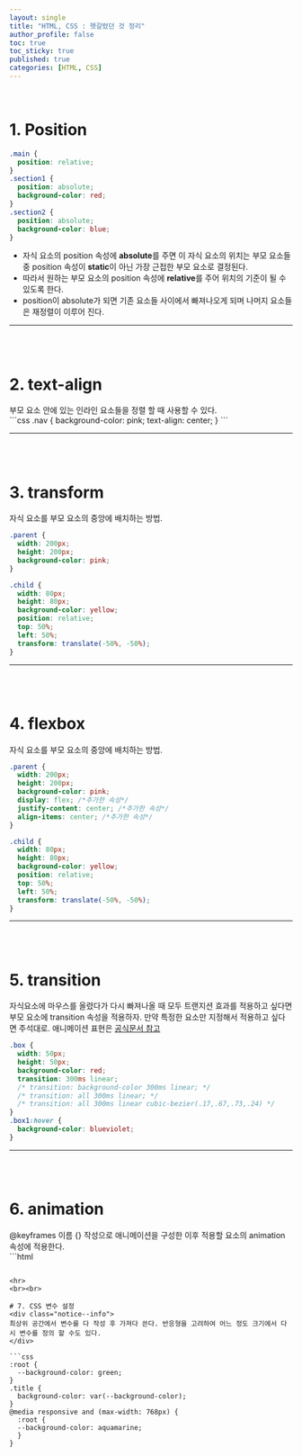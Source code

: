 ```yaml
---
layout: single
title: "HTML, CSS : 헷갈렸던 것 정리"
author_profile: false
toc: true
toc_sticky: true
published: true
categories: [HTML, CSS]
---
```


<br>

# 1. Position
```css
.main {
  position: relative;
}
.section1 {
  position: absolute;
  background-color: red;
}
.section2 {
  position: absolute;
  background-color: blue;
}
```

* 자식 요소의 position 속성에 **absolute**를 주면 이 자식 요소의 위치는 부모 요소들 중 position 속성이 **static**이 아닌 가장 근접한 부모 요소로 결정된다.
* 따라서 원하는 부모 요소의 position 속성에 **relative**를 주어 위치의 기준이 될 수 있도록 한다.
* position이 absolute가 되면 기존 요소들 사이에서 빠져나오게 되며 나머지 요소들은 재정렬이 이루어 진다.

<hr>
<br><br>

# 2. text-align
<div class="notice--info">
부모 요소 안에 있는 인라인 요소들을 정렬 할 때 사용할 수 있다.
</div>
```css
.nav {
  background-color: pink;
  text-align: center;
}
```

<hr>
<br><br>

# 3. transform
<div class="notice--info">
자식 요소를 부모 요소의 중앙에 배치하는 방법.
</div>

```css
.parent {
  width: 200px;
  height: 200px;
  background-color: pink;
}

.child {
  width: 80px;
  height: 80px;
  background-color: yellow;
  position: relative;
  top: 50%;
  left: 50%;
  transform: translate(-50%, -50%);
}
```

<hr>
<br><br>

# 4. flexbox
<div class="notice--info">
자식 요소를 부모 요소의 중앙에 배치하는 방법.
</div>

```css
.parent {
  width: 200px;
  height: 200px;
  background-color: pink;
  display: flex; /*추가한 속성*/
  justify-content: center; /*추가한 속성*/
  align-items: center; /*추가한 속성*/
}

.child {
  width: 80px;
  height: 80px;
  background-color: yellow;
  position: relative;
  top: 50%;
  left: 50%;
  transform: translate(-50%, -50%);
}
```

<hr>
<br><br>

# 5. transition
<div class="notice--info">
자식요소에 마우스를 올렸다가 다시 빠져나올 때 모두 트랜지션 효과를 적용하고 싶다면 부모 요소에 transition 속성을 적용하자. 만약 특정한 요소만 지정해서 적용하고 싶다면 주석대로. 애니메이션 표현은 <a href="https://cubic-bezier.com/#.17,.67,.83,.67">공식문서 참고</a>
</div>

```css
.box {
  width: 50px;
  height: 50px;
  background-color: red;
  transition: 300ms linear;
  /* transition: background-color 300ms linear; */
  /* transition: all 300ms linear; */
  /* transition: all 300ms linear cubic-bezier(.17,.67,.73,.24) */
}
.box1:hover {
  background-color: blueviolet;
}
```

<hr>
<br><br>

# 6. animation
<div class="notice--info">
@keyframes 이름 {} 작성으로 애니메이션을 구성한 이후 적용할 요소의 animation 속성에 적용한다.
</div>
```html
<style>
  @keyframes custom {
    0% {
      border-radius: 0%;
      background-color: aqua;
    }
    50% { /* 처음과 끝이 같다면 생략 가능 */
      background-color: yellow;
    }
    100% {
      border-radius: 45%;
      background-color: green;
    }
  }

  .box {
    width: 70px;
    height: 70px;
    margin: 10px;
    background-color: dark;
    animation: 3s infinite alternate custom;
  }
</style>
```

<hr>
<br><br>

# 7. CSS 변수 설정
<div class="notice--info">
최상위 공간에서 변수를 다 작성 후 가져다 쓴다. 반응형을 고려하여 어느 정도 크기에서 다시 변수를 정의 할 수도 있다.
</div>

```css
:root {
  --background-color: green;
}
.title {
  background-color: var(--background-color);
}
@media responsive and (max-width: 768px) {
  :root {
  --background-color: aquamarine;
  }
}
```